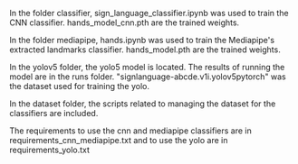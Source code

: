 In the folder classifier, sign_language_classifier.ipynb was used to train the CNN classifier. hands_model_cnn.pth are the trained weights.

  
In the folder mediapipe, hands.ipynb was used to train the Mediapipe's extracted landmarks classifier. hands_model.pth are the trained weights.

  
In the yolov5 folder, the yolo5 model is located. The results of running the model are in the runs folder. "signlanguage-abcde.v1i.yolov5pytorch" was the dataset used for training the yolo.

  
In the dataset folder, the scripts related to managing the dataset for the classifiers are included.

The requirements to use the cnn and mediapipe classifiers are in requirements_cnn_mediapipe.txt and to use the yolo are in requirements_yolo.txt
